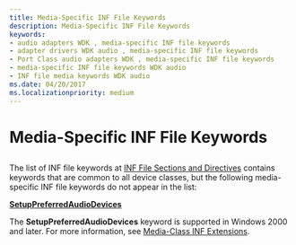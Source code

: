 ```yaml
---
title: Media-Specific INF File Keywords
description: Media-Specific INF File Keywords
keywords:
- audio adapters WDK , media-specific INF file keywords
- adapter drivers WDK audio , media-specific INF file keywords
- Port Class audio adapters WDK , media-specific INF file keywords
- media-specific INF file keywords WDK audio
- INF file media keywords WDK audio
ms.date: 04/20/2017
ms.localizationpriority: medium
---
```


# Media-Specific INF File Keywords


## <span id="media_specific_inf_file_keywords"></span><span id="MEDIA_SPECIFIC_INF_FILE_KEYWORDS"></span>


The list of INF file keywords at [INF File Sections and Directives](../install/index.md) contains keywords that are common to all device classes, but the following media-specific INF file keywords do not appear in the list:

[**SetupPreferredAudioDevices**](./setuppreferredaudiodevices.md)

The **SetupPreferredAudioDevices** keyword is supported in Windows 2000 and later. For more information, see [Media-Class INF Extensions](./media-class-inf-extensions.md).

